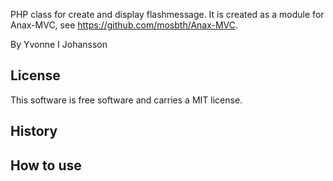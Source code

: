 PHP class for create and display flashmessage. It is created as a module for Anax-MVC, see https://github.com/mosbth/Anax-MVC.

By Yvonne I Johansson

License
--------------------

This software is free software and carries a MIT license.

History
------------

How to use
--------------
